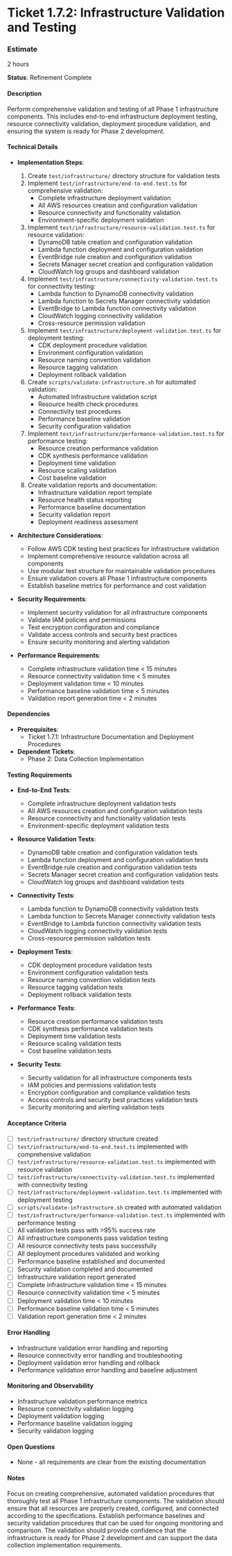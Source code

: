 # Ticket 1.7.2: Infrastructure Validation and Testing

### Estimate
2 hours

**Status**: Refinement Complete

#### Description
Perform comprehensive validation and testing of all Phase 1 infrastructure components. This includes end-to-end infrastructure deployment testing, resource connectivity validation, deployment procedure validation, and ensuring the system is ready for Phase 2 development.

#### Technical Details
- **Implementation Steps**:
  1. Create `test/infrastructure/` directory structure for validation tests
  2. Implement `test/infrastructure/end-to-end.test.ts` for comprehensive validation:
     - Complete infrastructure deployment validation
     - All AWS resources creation and configuration validation
     - Resource connectivity and functionality validation
     - Environment-specific deployment validation
  3. Implement `test/infrastructure/resource-validation.test.ts` for resource validation:
     - DynamoDB table creation and configuration validation
     - Lambda function deployment and configuration validation
     - EventBridge rule creation and configuration validation
     - Secrets Manager secret creation and configuration validation
     - CloudWatch log groups and dashboard validation
  4. Implement `test/infrastructure/connectivity-validation.test.ts` for connectivity testing:
     - Lambda function to DynamoDB connectivity validation
     - Lambda function to Secrets Manager connectivity validation
     - EventBridge to Lambda function connectivity validation
     - CloudWatch logging connectivity validation
     - Cross-resource permission validation
  5. Implement `test/infrastructure/deployment-validation.test.ts` for deployment testing:
     - CDK deployment procedure validation
     - Environment configuration validation
     - Resource naming convention validation
     - Resource tagging validation
     - Deployment rollback validation
  6. Create `scripts/validate-infrastructure.sh` for automated validation:
     - Automated infrastructure validation script
     - Resource health check procedures
     - Connectivity test procedures
     - Performance baseline validation
     - Security configuration validation
  7. Implement `test/infrastructure/performance-validation.test.ts` for performance testing:
     - Resource creation performance validation
     - CDK synthesis performance validation
     - Deployment time validation
     - Resource scaling validation
     - Cost baseline validation
  8. Create validation reports and documentation:
     - Infrastructure validation report template
     - Resource health status reporting
     - Performance baseline documentation
     - Security validation report
     - Deployment readiness assessment

- **Architecture Considerations**:
  - Follow AWS CDK testing best practices for infrastructure validation
  - Implement comprehensive resource validation across all components
  - Use modular test structure for maintainable validation procedures
  - Ensure validation covers all Phase 1 infrastructure components
  - Establish baseline metrics for performance and cost validation

- **Security Requirements**:
  - Implement security validation for all infrastructure components
  - Validate IAM policies and permissions
  - Test encryption configuration and compliance
  - Validate access controls and security best practices
  - Ensure security monitoring and alerting validation

- **Performance Requirements**:
  - Complete infrastructure validation time < 15 minutes
  - Resource connectivity validation time < 5 minutes
  - Deployment validation time < 10 minutes
  - Performance baseline validation time < 5 minutes
  - Validation report generation time < 2 minutes

#### Dependencies
- **Prerequisites**:
  - Ticket 1.7.1: Infrastructure Documentation and Deployment Procedures
- **Dependent Tickets**:
  - Phase 2: Data Collection Implementation

#### Testing Requirements
- **End-to-End Tests**:
  - Complete infrastructure deployment validation tests
  - All AWS resources creation and configuration validation tests
  - Resource connectivity and functionality validation tests
  - Environment-specific deployment validation tests

- **Resource Validation Tests**:
  - DynamoDB table creation and configuration validation tests
  - Lambda function deployment and configuration validation tests
  - EventBridge rule creation and configuration validation tests
  - Secrets Manager secret creation and configuration validation tests
  - CloudWatch log groups and dashboard validation tests

- **Connectivity Tests**:
  - Lambda function to DynamoDB connectivity validation tests
  - Lambda function to Secrets Manager connectivity validation tests
  - EventBridge to Lambda function connectivity validation tests
  - CloudWatch logging connectivity validation tests
  - Cross-resource permission validation tests

- **Deployment Tests**:
  - CDK deployment procedure validation tests
  - Environment configuration validation tests
  - Resource naming convention validation tests
  - Resource tagging validation tests
  - Deployment rollback validation tests

- **Performance Tests**:
  - Resource creation performance validation tests
  - CDK synthesis performance validation tests
  - Deployment time validation tests
  - Resource scaling validation tests
  - Cost baseline validation tests

- **Security Tests**:
  - Security validation for all infrastructure components tests
  - IAM policies and permissions validation tests
  - Encryption configuration and compliance validation tests
  - Access controls and security best practices validation tests
  - Security monitoring and alerting validation tests

#### Acceptance Criteria
- [ ] `test/infrastructure/` directory structure created
- [ ] `test/infrastructure/end-to-end.test.ts` implemented with comprehensive validation
- [ ] `test/infrastructure/resource-validation.test.ts` implemented with resource validation
- [ ] `test/infrastructure/connectivity-validation.test.ts` implemented with connectivity testing
- [ ] `test/infrastructure/deployment-validation.test.ts` implemented with deployment testing
- [ ] `scripts/validate-infrastructure.sh` created with automated validation
- [ ] `test/infrastructure/performance-validation.test.ts` implemented with performance testing
- [ ] All validation tests pass with >95% success rate
- [ ] All infrastructure components pass validation testing
- [ ] All resource connectivity tests pass successfully
- [ ] All deployment procedures validated and working
- [ ] Performance baseline established and documented
- [ ] Security validation completed and documented
- [ ] Infrastructure validation report generated
- [ ] Complete infrastructure validation time < 15 minutes
- [ ] Resource connectivity validation time < 5 minutes
- [ ] Deployment validation time < 10 minutes
- [ ] Performance baseline validation time < 5 minutes
- [ ] Validation report generation time < 2 minutes

#### Error Handling
- Infrastructure validation error handling and reporting
- Resource connectivity error handling and troubleshooting
- Deployment validation error handling and rollback
- Performance validation error handling and baseline adjustment

#### Monitoring and Observability
- Infrastructure validation performance metrics
- Resource connectivity validation logging
- Deployment validation logging
- Performance baseline validation logging
- Security validation logging

#### Open Questions
- None - all requirements are clear from the existing documentation

#### Notes
Focus on creating comprehensive, automated validation procedures that thoroughly test all Phase 1 infrastructure components. The validation should ensure that all resources are properly created, configured, and connected according to the specifications. Establish performance baselines and security validation procedures that can be used for ongoing monitoring and comparison. The validation should provide confidence that the infrastructure is ready for Phase 2 development and can support the data collection implementation requirements. 